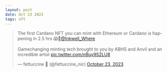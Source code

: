 ```yaml
---
layout: post
date: Oct 23 2023
tags: nft
---
```


<blockquote class="twitter-tweet"><p lang="en" dir="ltr">The first Cardano NFT you can mint with Ethereum or Cardano is happening in 2.5 hrs 😱🚨<a href="https://twitter.com/Inkwell_Where?ref_src=twsrc%5Etfw">@Inkwell_Where</a> <br><br>Gamechanging minting tech brought to you by ABHS and Anvil and an incredible artist <a href="https://t.co/nBuy9S2LU8">pic.twitter.com/nBuy9S2LU8</a></p>&mdash; fettuccine 👼 (@fettuccine_nic) <a href="https://twitter.com/fettuccine_nic/status/1716448379218072033?ref_src=twsrc%5Etfw">October 23, 2023</a></blockquote> <script async src="https://platform.twitter.com/widgets.js" charset="utf-8"></script>
